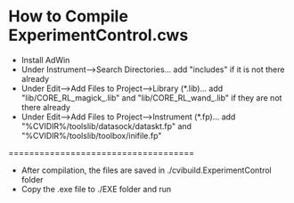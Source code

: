 How to Compile ExperimentControl.cws
====================================

* Install AdWin
* Under Instrument-->Search Directories... add "includes" if it is not there already
* Under Edit-->Add Files to Project-->Library (*.lib)... add "lib/CORE_RL_magick_.lib" and "lib/CORE_RL_wand_.lib" if they are not there already
* Under Edit-->Add Files to Project-->Instrument (*.fp)... add "%CVIDIR%/toolslib/datasock/dataskt.fp" and "%CVIDIR%/toolslib/toolbox/inifile.fp"

====================================

* After compilation, the files are saved in ./cvibuild.ExperimentControl folder
* Copy the .exe file to ./EXE folder and run